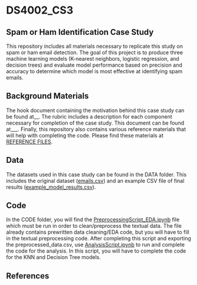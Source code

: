 # DS4002_CS3

## Spam or Ham Identification Case Study 
This repository includes all materials necessary to replicate this study on spam or ham email detection. The goal of this project is to produce three machine learning models (K-nearest neighbors, logistic regression, and decision trees) and evaluate model performance based on precision and accuracy to determine which model is most effective at identifying spam emails. 

## Background Materials 
The hook document containing the motivation behind this case study can be found at__. The rubric includes a description for each component necessary for completion of the case study. This document can be found at___. Finally, this repository also contains various reference materials that will help with completing the code. Please find these materials at [REFERENCE FILES](https://github.com/natalieassaad/DS4002_CS3/tree/main/REFERENCE%20FILES). 

## Data 
The datasets used in this case study can be found in the DATA folder. This includes the original dataset ([emails.csv](https://github.com/natalieassaad/DS4002_CS3/blob/main/DATA/emails.csv)) and an example CSV file of final results ([example_model_results.csv](https://github.com/natalieassaad/DS4002_CS3/blob/main/DATA/example_model_results.csv)). 

## Code 
In the CODE folder, you will find the [PreprocessingScript_EDA.ipynb](https://github.com/natalieassaad/DS4002_CS3/blob/main/CODE/PreprocessingScript_EDA.ipynb) file which must be run in order to clean/preprocess the textual data. The file already contains prewritten data cleaning/EDA code, but you will have to fill in the textual preprocessing code. After completing this script and exporting the preprocessed_data.csv, use [AnalysisScript.ipynb](https://github.com/natalieassaad/DS4002_CS3/blob/main/CODE/AnalysisScript.ipynb) to run and complete the code for the analysis. In this script, you will have to complete the code for the KNN and Decision Tree models. 

## References 

